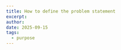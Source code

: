 ```yaml
---
title: How to define the problem statement
excerpt:
author:
date: 2025-09-15
tags:
  - purpose
---
```


